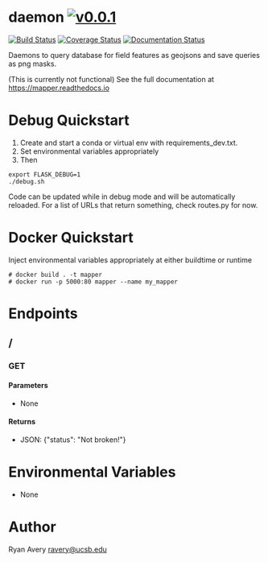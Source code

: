 # daemon [![v0.0.1](https://img.shields.io/badge/version-0.0.1-blue.svg)](https://github.com/rbavery/daemon/releases)

[![Build Status](https://travis-ci.org/rbavery/daemon.svg?branch=master)](https://travis-ci.org/rbavery/daemon) [![Coverage Status](https://coveralls.io/repos/github/rbavery/daemon/badge.svg?branch=master)](https://coveralls.io/github/rbavery/daemon?branch=master) [![Documentation Status](https://readthedocs.org/projects/daemon/badge/?version=latest)](http://daemon.readthedocs.io/en/latest/?badge=latest)

Daemons to query database for field features as geojsons and save queries as png masks.

(This is currently not functional)
See the full documentation at https://mapper.readthedocs.io


# Debug Quickstart
1. Create and start a conda or virtual env with requirements_dev.txt.
2. Set environmental variables appropriately
3. Then
```
export FLASK_DEBUG=1
./debug.sh
```
Code can be updated while in debug mode and will be automatically reloaded.
For a list of URLs that return something, check routes.py for now.

# Docker Quickstart
Inject environmental variables appropriately at either buildtime or runtime
```
# docker build . -t mapper
# docker run -p 5000:80 mapper --name my_mapper
```

# Endpoints
## /
### GET
#### Parameters
* None
#### Returns
* JSON: {"status": "Not broken!"}

# Environmental Variables
* None

# Author
Ryan Avery <ravery@ucsb.edu>
